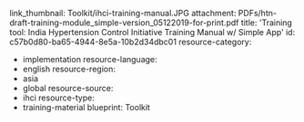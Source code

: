 link_thumbnail: Toolkit/ihci-training-manual.JPG
attachment: PDFs/htn-draft-training-module_simple-version_05122019-for-print.pdf
title: 'Training tool: India Hypertension Control Initiative Training Manual w/ Simple App'
id: c57b0d80-ba65-4944-8e5a-10b2d34dbc01
resource-category:
  - implementation
resource-language:
  - english
resource-region:
  - asia
  - global
resource-source:
  - ihci
resource-type:
  - training-material
blueprint: Toolkit
